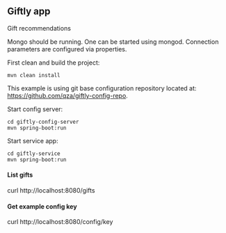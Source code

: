 Giftly app
-

Gift recommendations

Mongo should be running. One can be started using mongod. Connection parameters are configured via properties.

First clean and build the project:

```
mvn clean install
```

This example is using git base configuration repository located at: https://github.com/qza/giftly-config-repo.

Start config server:

```
cd giftly-config-server
mvn spring-boot:run
```

Start service app:

```
cd giftly-service
mvn spring-boot:run
```

#### List gifts

curl http://localhost:8080/gifts


#### Get example config key

curl http://localhost:8080/config/key